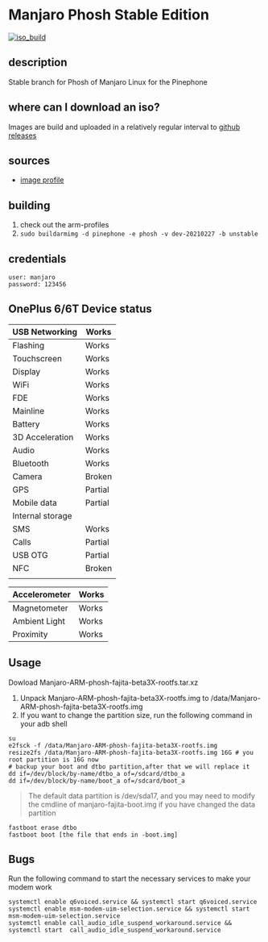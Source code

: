 # Manjaro Phosh Stable Edition
[![iso_build](https://github.com/manjaro-pinephone/phosh/workflows/image_build/badge.svg)](https://github.com/manjaro-pinephone/phosh/actions)

## description

Stable branch for Phosh of Manjaro Linux for the Pinephone

## where can I download an iso?

Images are build and uploaded in a relatively regular interval to [github releases](https://github.com/manjaro-pinephone/phosh/releases)

## sources

- [image profile](https://github.com/manjaro-pinephone/arm-profiles)

## building

1. check out the arm-profiles
2. `sudo buildarmimg -d pinephone -e phosh -v dev-20210227 -b unstable`

## credentials

```
user: manjaro
password: 123456
```
## OnePlus 6/6T Device status

| USB Networking   | Works   |
| :--------------- | ------- |
| Flashing         | Works   |
| Touchscreen      | Works   |
| Display          | Works   |
| WiFi             | Works   |
| FDE              | Works   |
| Mainline         | Works   |
| Battery          | Works   |
| 3D Acceleration  | Works   |
| Audio            | Works   |
| Bluetooth        | Works   |
| Camera           | Broken  |
| GPS              | Partial |
| Mobile data      | Partial |
| Internal storage |         |
| SMS              | Works   |
| Calls            | Partial |
| USB OTG          | Partial |
| NFC              | Broken  |
|                  |         |

| Accelerometer | Works |
| :------------ | ----- |
| Magnetometer  | Works |
| Ambient Light | Works |
| Proximity     | Works |

## Usage
Dowload Manjaro-ARM-phosh-fajita-beta3X-rootfs.tar.xz
1. Unpack Manjaro-ARM-phosh-fajita-beta3X-rootfs.img to /data/Manjaro-ARM-phosh-fajita-beta3X-rootfs.img
2. If you want to change the partition size, run the following command in your adb shell 
```
su
e2fsck -f /data/Manjaro-ARM-phosh-fajita-beta3X-rootfs.img
resize2fs /data/Manjaro-ARM-phosh-fajita-beta3X-rootfs.img 16G # you root partition is 16G now
# backup your boot and dtbo partition,after that we will replace it 
dd if=/dev/block/by-name/dtbo_a of=/sdcard/dtbo_a 
dd if=/dev/block/by-name/boot_a of=/sdcard/boot_a 
```
> The default data partition is /dev/sda17, and you may need to modify the cmdline of manjaro-fajita-boot.img if you have changed the data partition 

```
fastboot erase dtbo
fastboot boot [the file that ends in -boot.img]
```
## Bugs
Run the following command to start the necessary services to make your modem work 
```
systemctl enable q6voiced.service && systemctl start q6voiced.service
systemctl enable msm-modem-uim-selection.service && systemctl start  msm-modem-uim-selection.service
systemctl enable call_audio_idle_suspend_workaround.service && systemctl start  call_audio_idle_suspend_workaround.service
```
